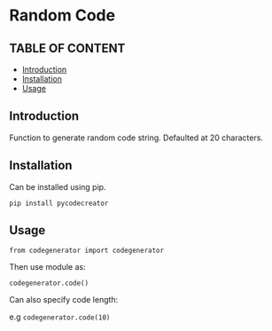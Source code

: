 # Random Code

## TABLE OF CONTENT 
* [Introduction](#introduction)
* [Installation](#installation)       
* [Usage](#usage)



## Introduction

Function to generate random code string. Defaulted at 20 characters.

## Installation

Can be installed using pip.

``` pip install pycodecreator ```

## Usage

```from codegenerator import codegenerator```

Then use module as:

```codegenerator.code()```

Can also specify code length:

e.g ``` codegenerator.code(10) ```

